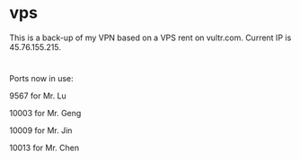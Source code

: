 # vps
This is a back-up of my VPN based on a VPS rent on vultr.com.
Current IP is 45.76.155.215.
# 
Ports now in use:
 

9567	for Mr. Lu

10003	for Mr. Geng

10009	for Mr. Jin

10013	for Mr. Chen
